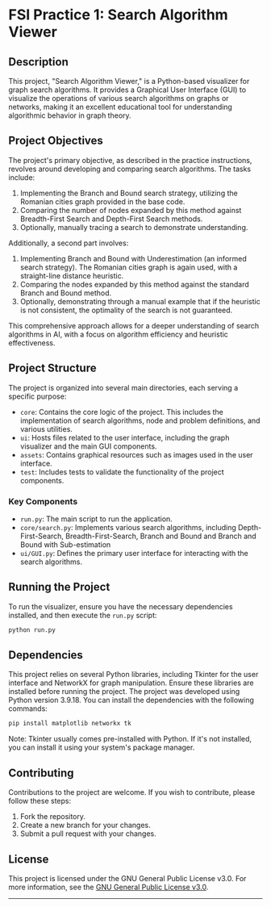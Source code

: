 # FSI Practice 1: Search Algorithm Viewer

## Description

This project, "Search Algorithm Viewer," is a Python-based visualizer for graph search algorithms. It provides a Graphical User Interface (GUI) to visualize the operations of various search algorithms on graphs or networks, making it an excellent educational tool for understanding algorithmic behavior in graph theory.

## Project Objectives

The project's primary objective, as described in the practice instructions, revolves around developing and comparing search algorithms. The tasks include:

1. Implementing the Branch and Bound search strategy, utilizing the Romanian cities graph provided in the base code.
2. Comparing the number of nodes expanded by this method against Breadth-First Search and Depth-First Search methods.
3. Optionally, manually tracing a search to demonstrate understanding.

Additionally, a second part involves:

1. Implementing Branch and Bound with Underestimation (an informed search strategy). The Romanian cities graph is again used, with a straight-line distance heuristic.
2. Comparing the nodes expanded by this method against the standard Branch and Bound method.
3. Optionally, demonstrating through a manual example that if the heuristic is not consistent, the optimality of the search is not guaranteed.

This comprehensive approach allows for a deeper understanding of search algorithms in AI, with a focus on algorithm efficiency and heuristic effectiveness.

## Project Structure

The project is organized into several main directories, each serving a specific purpose:

- `core`: Contains the core logic of the project. This includes the implementation of search algorithms, node and problem definitions, and various utilities.
- `ui`: Hosts files related to the user interface, including the graph visualizer and the main GUI components.
- `assets`: Contains graphical resources such as images used in the user interface.
- `test`: Includes tests to validate the functionality of the project components.

### Key Components

- `run.py`: The main script to run the application.
- `core/search.py`: Implements various search algorithms, including Depth-First-Search, Breadth-First-Search, Branch and Bound and Branch and Bound with Sub-estimation
- `ui/GUI.py`: Defines the primary user interface for interacting with the search algorithms.

## Running the Project

To run the visualizer, ensure you have the necessary dependencies installed, and then execute the `run.py` script:

```bash
python run.py
```

## Dependencies

This project relies on several Python libraries, including Tkinter for the user interface and NetworkX for graph manipulation. Ensure these libraries are installed before running the project. The project was developed using Python version 3.9.18. You can install the dependencies with the following commands:

```bash
pip install matplotlib networkx tk
```

Note: Tkinter usually comes pre-installed with Python. If it's not installed, you can install it using your system's package manager.

## Contributing

Contributions to the project are welcome. If you wish to contribute, please follow these steps:

1. Fork the repository.
2. Create a new branch for your changes.
3. Submit a pull request with your changes.

## License

This project is licensed under the GNU General Public License v3.0. For more information, see the [GNU General Public License v3.0](https://www.gnu.org/licenses/gpl-3.0.en.html).

---

